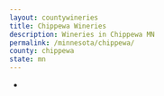 ```yaml
---
layout: countywineries
title: Chippewa Wineries
description: Wineries in Chippewa MN
permalink: /minnesota/chippewa/
county: chippewa
state: mn
---
```

-
